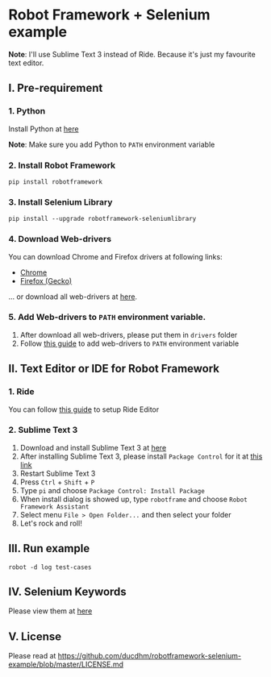 # Robot Framework + Selenium example


**Note**: I'll use Sublime Text 3 instead of Ride. Because it's just my favourite text editor.  

## I. Pre-requirement
### 1. Python
Install Python at [here](https://www.python.org/downloads/)

**Note**: Make sure you add Python to `PATH` environment variable 

### 2. Install Robot Framework
```
pip install robotframework
```


### 3. Install Selenium Library
```
pip install --upgrade robotframework-seleniumlibrary
```

### 4. Download Web-drivers

You can download Chrome and Firefox drivers at following links:
 * [Chrome](https://sites.google.com/a/chromium.org/chromedriver/downloads)
 * [Firefox (Gecko)](https://github.com/mozilla/geckodriver/releases)

... or download all web-drivers at [here](https://seleniumhq.github.io/selenium/docs/api/py/index.html#drivers).

### 5. Add Web-drivers to `PATH` environment variable.
 1. After download all web-drivers, please put them in `drivers` folder
 2. Follow [this guide](https://www.java.com/en/download/help/path.xml) to add web-drivers to `PATH` environment variable
 
## II. Text Editor or IDE for Robot Framework
### 1. Ride
You can follow [this guide](https://github.com/robotframework/RIDE/wiki) to setup Ride Editor

### 2. Sublime Text 3
 1. Download and install Sublime Text 3 at [here](https://www.sublimetext.com/3)
 2. After installing Sublime Text 3, please install `Package Control` for it at [this link](https://packagecontrol.io/installation)
 3. Restart Sublime Text 3
 4. Press `Ctrl` + `Shift` + `P`
 5. Type `pi` and choose `Package Control: Install Package`
 6. When install dialog is showed up, type `robotframe` and choose `Robot Framework Assistant`
 7. Select menu `File > Open Folder...` and then select your folder
 8. Let's rock and roll!

## III. Run example
```
robot -d log test-cases
```

## IV. Selenium Keywords
Please view them at [here](http://robotframework.org/SeleniumLibrary/SeleniumLibrary.html#Create%20Webdriver)

## V. License
Please read at https://github.com/ducdhm/robotframework-selenium-example/blob/master/LICENSE.md
